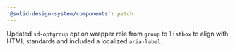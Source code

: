 ```yaml
---
'@solid-design-system/components': patch
---
```


Updated `sd-optgroup` option wrapper role from `group` to `listbox` to align with HTML standards and included a localized `aria-label`.
